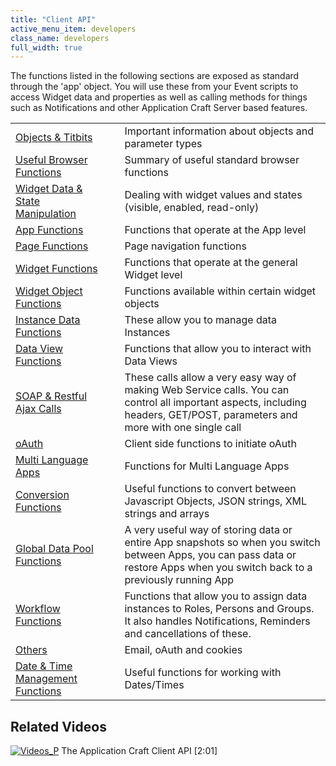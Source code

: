 ```yaml
---
title: "Client API"
active_menu_item: developers
class_name: developers
full_width: true
---
```



The functions listed in the following sections are exposed as standard through the 'app' object. You will use these from your Event scripts to access Widget data and properties as well as calling methods for things such as Notifications and other Application Craft Server based features.

<table>
<tr>
<td width="194">
  <a href="/developers/documentation/scripting-apis/client-api/objects-titbits/">Objects & Titbits</a>

</td>
<td width="20">
</td>
<td width="666">
Important information about objects and parameter types

</td>
</tr>
<tr>
<td width="194">
  <a href="/developers/documentation/scripting-apis/client-api/useful-browser-functions/">Useful Browser Functions</a>

</td>
<td width="20">
</td>
<td width="666">
Summary of useful standard browser functions

</td>
</tr>
<tr>
<td width="194">
  <a href="/developers/documentation/scripting-apis/client-api/widget-data-state-manipulation/">Widget Data & State Manipulation</a>

</td>
<td width="20">
</td>
<td width="666">
Dealing with widget values and states (visible, enabled, read-only)

</td>
</tr>
<tr>
<td width="194">
  <a href="/developers/documentation/scripting-apis/client-api/app-functions/">App Functions</a>

</td>
<td width="20">
</td>
<td width="666">
Functions that operate at the App level

</td>
</tr>
<tr>
<td width="194">
  <a href="/developers/documentation/scripting-apis/client-api/page-functions/">Page Functions</a>

</td>
<td width="20">
</td>
<td width="666">
Page navigation functions

</td>
</tr>
<tr>
<td width="194">
  <a href="/developers/documentation/scripting-apis/client-api/widget-functions/">Widget Functions</a>

</td>
<td width="20">
</td>
<td width="666">
Functions that operate at the general Widget level

</td>
</tr>
<tr>
<td width="194">
  <a href="/developers/documentation/scripting-apis/client-api/widget-object-functions/">Widget Object Functions</a>

</td>
<td width="20">
</td>
<td width="666">
Functions available within certain widget objects

</td>
</tr>
<tr>
<td width="194">
  <a href="/developers/documentation/scripting-apis/client-api/instance-data-functions/">Instance Data Functions</a>

</td>
<td width="20">
</td>
<td width="666">
These allow you to manage data Instances

</td>
</tr>
<tr>
<td width="194">
  <a href="/developers/documentation/scripting-apis/client-api/data-view-functions/">Data View Functions</a>

</td>
<td width="20">
</td>
<td width="666">
Functions that allow you to interact with Data Views

</td>
</tr>
<tr>
<td width="194">
  <a href="/developers/documentation/scripting-apis/client-api/soap-restful-ajax-calls/">SOAP & Restful Ajax Calls</a>

</td>
<td width="20">
</td>
<td width="666">
These calls allow a very easy way of making Web Service calls. You can control all important aspects, including headers, GET/POST, parameters and more with one single call

</td>
</tr>
<tr>
<td width="194">
  <a href="/developers/documentation/scripting-apis/client-api/oauth/">oAuth</a>

</td>
<td width="20">
</td>
<td width="666">
Client side functions to initiate oAuth

</td>
</tr>
<tr>
<td width="194">
  <a href="/developers/documentation/scripting-apis/client-api/multi-language-apps/">Multi Language Apps</a>

</td>
<td width="20">
</td>
<td width="666">
Functions for Multi Language Apps

</td>
</tr>
<tr>
<td width="194">
  <a href="/developers/documentation/scripting-apis/client-api/conversion-functions/">Conversion Functions</a>

</td>
<td width="20">
</td>
<td width="666">
Useful functions to convert between Javascript Objects, JSON strings, XML strings and arrays

</td>
</tr>
<tr>
<td width="194">
  <a href="/developers/documentation/scripting-apis/client-api/global-data-pool-functions/">Global Data Pool Functions</a>

</td>
<td width="20">
</td>
<td width="666">
A very useful way of storing data or entire App snapshots so when you switch between Apps, you can pass data or restore Apps when you switch back to a previously running App

</td>
</tr>
<tr>
<td width="194">
  <a href="/developers/documentation/scripting-apis/client-api/workflow-functions/">Workflow Functions</a>

</td>
<td width="20">
</td>
<td width="666">
Functions that allow you to assign data instances to Roles, Persons and Groups. It also handles Notifications, Reminders and cancellations of these.

</td>
</tr>
<tr>
<td width="194">
  <a href="/developers/documentation/scripting-apis/client-api/others/">Others</a>

</td>
<td width="20">
</td>
<td width="666">
Email, oAuth and cookies

</td>
</tr>
<tr>
<td width="194">
  <a href="/developers/documentation/scripting-apis/client-api/date-time-management-functions/">Date & Time Management Functions</a>

</td>
<td width="20">
</td>
<td width="666">
Useful functions for working with Dates/Times

</td>
</tr>
</table>

## Related Videos

[![Videos\_P](/img/docs/videos_p.png)](http://www.youtube.com/v/1UIHv__i3uI?autoplay=1&hd=1&fs=1&showsearch=0&rel=0&) The Application Craft Client API [2:01]

